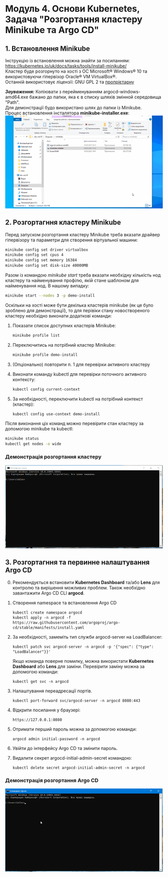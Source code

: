 # Модуль 4. Основи Kubernetes, Задача "Розгортання кластеру Minikube та Argo CD"

## 1. Встановлення Minikube

Інструкцію із встановлення можна знайти за посиланням: https://kubernetes.io/uk/docs/tasks/tools/install-minikube/  
Кластер буде розгорнуто на хості з ОС Microsoft® Windows® 10 та використовуючи гіпервізор Oracle® VM VirtualBox®.  
Останній використовує ліцензії: GNU GPL 2 та [пропрієтарну](https://www.virtualbox.org/wiki/VirtualBox_PUEL)  
  
***Зауваження:*** Копіювати з перейменуванням argocd-windows-amd64.exe бажано до папки, яка є в списку шляхів змінной середовища "Path".  
Для демонстрації будо використано шлях до папки із Minikube.  
Процес встановлення інсталятора **minikube-installer.exe**:  
![](install_minikube.gif)

## 2. Розгортагння кластеру Minikube

Перед запуском розгортання кластеру Minikube треба вказати драйвер гіпервізору та параметри для створення віртуальної машини:

```sh
minikube config set driver virtualbox
minikube config set cpus 4
minikube config set memory 16384
minikube config set disk-size 40000MB
```

Разом із командою *minikube start* треба вказати необхідну кількість нод кластеру та найменування профілю, якій стане шаблоном для найменування нод. В нашому випадку:

```sh
minikube start --nodes 3 -p demo-install
```

Оскільки на хості може бути декілька кластерів minikube (як це було зроблено для демонстрації), то для перівіки стану новоствореного кластеру необхідно виконати додаткові команди:  

1. Показати список доступних кластерів Minikube:

    ```sh
    minikube profile list
    ```

2. Переключитись на потрібний кластер Minikube:

    ```sh
    minikube profile demo-install
    ```

3. (Опціонально) повторити п. 1 для перевірки активного кластеру
4. Виконати команду kubectl для перевірки поточного активного контексту:

   ```sh
   kubectl config current-context
   ```

5. За необхідності, переключити kubectl на потрібний контекст (кластер):

    ```sh
    kubectl config use-context demo-install
   ```

Після виконання ціх команд можно перевірити стан кластеру за допомогою minikube  та kubectl:

```sh
minikube status
kubectl get nodes -o wide
```

### Демонстрація розгортання кластеру

![](cluster_setup.gif)

## 3. Розгортагння та первинне налаштування Argo CD

0. Рекомендується встановити **Kubernetes Dashboard** та/або **Lens** для контролю та вирішення можливих проблем. Також необхідно завантажити Argo CD CLI **argocd**.
1. Створення namespace та встановлення Argo CD
    ```
    kubectl create namespace argocd
    kubectl apply -n argocd -f https://raw.githubusercontent.com/argoproj/argo-cd/stable/manifests/install.yaml
    ```
2. За необхідності, замеміть тип служби argocd-server на LoadBalancer:
    ```
    kubectl patch svc argocd-server -n argocd -p '{"spec": {"type": "LoadBalancer"}}'
    ```
	Якщо команда поверне помилку, можна використати **Kubernetes Dashboard** або **Lens** для заміни.
    Перевірити заміну можна за допомогою команди:
	```
	kubectl get svc -n argocd
	```

3. Налаштування переадресації портів.
    ```
    kubectl port-forward svc/argocd-server -n argocd 8080:443
    ```
4. Відкрити посилання у браузері:
    ```
	https://127.0.0.1:8080
	```
5. Отримати перший пароль можна за допомогою команди:
    ```
	argocd admin initial-password -n argocd
	```
6. Увійти до інтерфейсу Argo CD та змінити пароль.
7. Видалити секрет argocd-initial-admin-secret командою:
    ```
	kubectl delete secret argocd-initial-admin-secret -n argocd
	```

### Демонстрація розгортання Argo CD

![](argo_install.gif)
